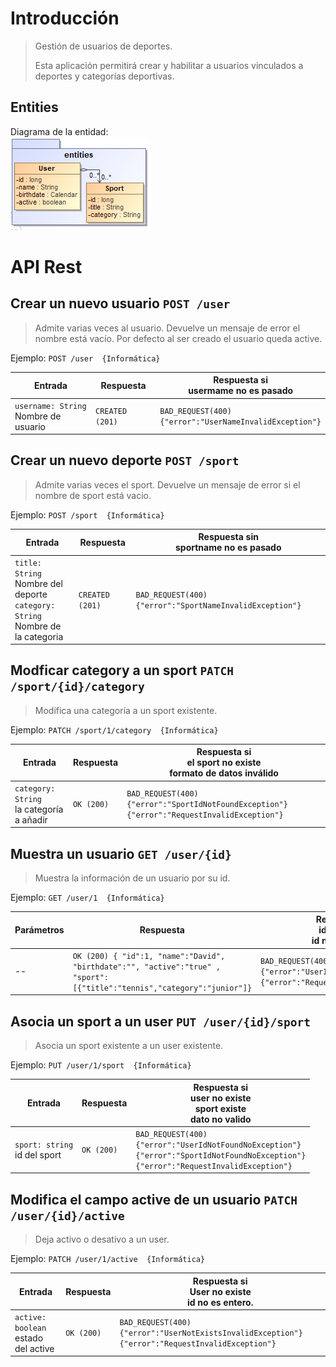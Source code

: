 # Introducción
> Gestión de usuarios de deportes.
>
>Esta aplicación permitirá crear y habilitar a usuarios vinculados a deportes y categorías deportivas.

## Entities
Diagrama de la entidad:  
![api-architecture-simulation-theme-entities](https://github.com/DavidBlasVazquez/APAW-ECP2-DavidBlas/blob/master/docs/api-architecture-simulation-theme-entities.png)

# API Rest
## Crear un nuevo usuario `POST /user`  
> Admite varias veces al usuario. Devuelve un mensaje de error el nombre está vacío.
> Por defecto al ser creado el usuario queda active.

Ejemplo: `POST /user  {Informática}`

 Entrada | Respuesta | Respuesta si <br> usermame no es pasado 
--|--|-- 
 `username: String` <br> Nombre de usuario  | `CREATED (201)` | `BAD_REQUEST(400)` <br> `{"error":"UserNameInvalidException"}`

## Crear un nuevo deporte `POST /sport` 
> Admite varias veces el sport. Devuelve un mensaje de error si el nombre de sport está vacio.

Ejemplo: `POST /sport  {Informática}`

 Entrada | Respuesta | Respuesta sin <br> sportname no es pasado
--|--|-- 
 `title: String` <br> Nombre del deporte <br> `category: String` <br> Nombre de la categoria <br> | `CREATED (201)` | `BAD_REQUEST(400) {"error":"SportNameInvalidException"}`


## Modficar category a un sport `PATCH /sport/{id}/category` 

> Modifica una categoría a un sport existente.

Ejemplo: `PATCH /sport/1/category  {Informática}`

 Entrada | Respuesta | Respuesta si <br> el sport no existe <br> formato de datos inválido
--|--|-- 
`category: String` <br> la categoría a añadir | `OK (200)` | `BAD_REQUEST(400)`<br> `{"error":"SportIdNotFoundException"}` `{"error":"RequestInvalidException"}`

## Muestra un usuario `GET /user/{id}` 
> Muestra la información de un usuario por su id.

Ejemplo: `GET /user/1  {Informática}`

Parámetros | Respuesta | Respuesta si <br> id no existe <br> id no es entero
--|--|--
--|`OK (200) { "id":1, "name":"David", "birthdate":"", "active":"true" , "sport":[{"title":"tennis","category":"junior"]}`|`BAD_REQUEST(400)`<br>`{"error":"UserIdNotFoundNoException"}`<br>`{"error":"RequestInvalidException"}`

## Asocia un sport a un user `PUT /user/{id}/sport` 
> Asocia un sport existente a un user existente.

Ejemplo: `PUT /user/1/sport  {Informática}`

Entrada | Respuesta | Respuesta si <br> user no existe <br> sport existe <br> dato no valido 
--|--|--
`sport: string` <br> id del sport | `OK (200)` | `BAD_REQUEST(400)` <br>`{"error":"UserIdNotFoundNoException"}` <br>`{"error":"SportIdNotFoundNoException"}` <br>`{"error":"RequestInvalidException"}`

## Modifica el campo active de un usuario `PATCH /user/{id}/active` 
> Deja activo o desativo a un user.

Ejemplo: `PATCH /user/1/active  {Informática}`

Entrada | Respuesta | Respuesta si <br> User no existe <br> id no es entero.
--|--|--
`active: boolean` <br> estado del active | `OK (200)` | `BAD_REQUEST(400) {"error":"UserNotExistsInvalidException"}` <br>`{"error":"RequestInvalidException"}`
